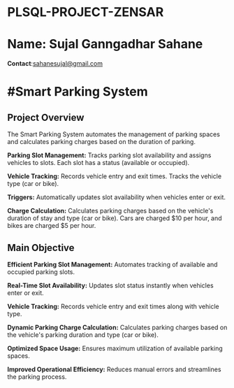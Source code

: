 # PLSQL-PROJECT-ZENSAR
# **Name**: Sujal Ganngadhar Sahane
 **Contact**:sahanesujal@gmail.com
# #Smart Parking System

## Project Overview
The Smart Parking System automates the management of parking spaces and calculates parking charges based on the duration of parking.

**Parking Slot Management:**
Tracks parking slot availability and assigns vehicles to slots.
Each slot has a status (available or occupied).

**Vehicle Tracking:**
Records vehicle entry and exit times.
Tracks the vehicle type (car or bike).

**Triggers:**
Automatically updates slot availability when vehicles enter or exit.

**Charge Calculation:**
Calculates parking charges based on the vehicle's duration of stay and type (car or bike).
Cars are charged $10 per hour, and bikes are charged $5 per hour.

## Main Objective
**Efficient Parking Slot Management:**
Automates tracking of available and occupied parking slots.

**Real-Time Slot Availability:**
Updates slot status instantly when vehicles enter or exit.

**Vehicle Tracking:**
Records vehicle entry and exit times along with vehicle type.

**Dynamic Parking Charge Calculation:**
Calculates parking charges based on the vehicle's parking duration and type (car or bike).

**Optimized Space Usage:**
Ensures maximum utilization of available parking spaces.

**Improved Operational Efficiency:**
Reduces manual errors and streamlines the parking process.
